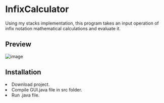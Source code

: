 # InfixCalculator
Using my stacks implementation, this program takes an input operation of infix notation mathematical calculations and evaluate it.

<h2>Preview</h2>

![image](https://user-images.githubusercontent.com/67343196/197295838-cd6f84ae-7927-44ad-b82a-742503636d6f.png)

<h2>Installation</h2>
<li>Download project.
</li>
<li>Compile GUI.java file in src folder.
</li>
<li>Run .java file.
</li>

